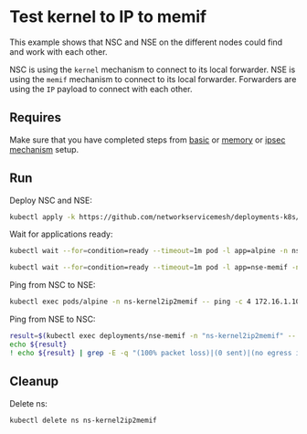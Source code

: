 # Test kernel to IP to memif

This example shows that NSC and NSE on the different nodes could find and work with each other.

NSC is using the `kernel` mechanism to connect to its local forwarder.
NSE is using the `memif` mechanism to connect to its local forwarder.
Forwarders are using the `IP` payload to connect with each other.

## Requires

Make sure that you have completed steps from [basic](../../basic) or [memory](../../memory) or [ipsec mechanism](../../ipsec_mechanism) setup.

## Run

Deploy NSC and NSE:
```bash
kubectl apply -k https://github.com/networkservicemesh/deployments-k8s/examples/use-cases/Kernel2IP2Memif?ref=fb2ee3b590dec6b5c9b0feae463f05f657e4f9f9
```

Wait for applications ready:
```bash
kubectl wait --for=condition=ready --timeout=1m pod -l app=alpine -n ns-kernel2ip2memif
```
```bash
kubectl wait --for=condition=ready --timeout=1m pod -l app=nse-memif -n ns-kernel2ip2memif
```

Ping from NSC to NSE:
```bash
kubectl exec pods/alpine -n ns-kernel2ip2memif -- ping -c 4 172.16.1.100
```

Ping from NSE to NSC:
```bash
result=$(kubectl exec deployments/nse-memif -n "ns-kernel2ip2memif" -- vppctl ping 172.16.1.101 repeat 4)
echo ${result}
! echo ${result} | grep -E -q "(100% packet loss)|(0 sent)|(no egress interface)"
```

## Cleanup

Delete ns:
```bash
kubectl delete ns ns-kernel2ip2memif
```
